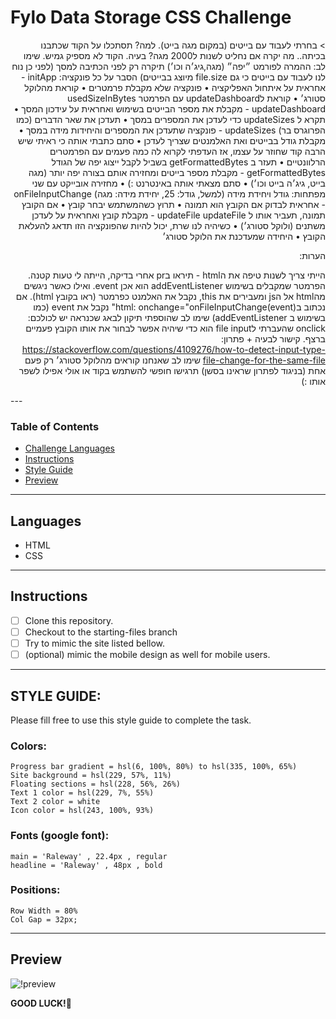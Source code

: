 
# Fylo Data Storage CSS Challenge
<div dir="rtl">
> בחרתי לעבוד עם בייטים (במקום מגה בייט).
למה?
תסתכלו על הקוד שכתבנו בכיתה.. מה יקרה אם נחליט לשנות ל2000 מגה? בעיה.
הקוד לא מספיק גמיש.
שימו לב: ההמרה לפורמט ״יפה״ (מגה,גיג׳ה וכו׳) תיקרה רק לפני הכתיבה למסך (לפני כן נוח לנו לעבוד עם בייטים כי גם file.size מיוצג בבייטים)
הסבר על כל פונקציה:
initApp - אחראית על איתחול האפליקציה
• פונקציה שלא מקבלת פרמטרים
• קוראת מהלוקל סטורג׳
• קוראת לupdateDashboard עם הפרמטר usedSizeInBytes
updateDashboard - מקבלת את מספר הבייטים בשימוש ואחראית על עידכון המסך
• תקרא ל updateSizes כדי לעדכן את המספרים במסך
• תעדכן את שאר הדברים (כמו הפרוגרס בר)
updateSizes - פונקציה שתעדכן את המספרים והיחידות מידה במסך
• מקבלת גודל בבייטים ואת האלמנטים שצריך לעדכן
• סתם כתבתי אותה כי ראיתי שיש הרבה קוד שחוזר על עצמו, אז העדפתי לקרוא לה כמה פעמים עם הפרמטרים הרלוונטיים
• תעזר ב getFormattedBytes בשביל לקבל ייצוג יפה של הגודל
getFormattedBytes - מקבלת מספר בייטים ומחזירה אותם בצורה יפה יותר (מגה בייט, גיג׳ה בייט וכו׳)
• סתם מצאתי אותה באינטרנט :)
• מחזירה אובייקט עם שני מפתחות: גודל ויחידת מידה (למשל, גודל: 25, יחידת מידה: מגה)
onFileInputChange - אחראית לבדוק אם הקובץ הוא תמונה
• תרוץ כשהמשתמש יבחר קובץ
• אם הקובץ תמונה, תעביר אותו ל updateFile
updateFile - מקבלת קובץ ואחראית על לעדכן משתנים (ולוקל סטורג׳)
• כשיהיה לנו שרת, יכול להיות שהפונקציה הזו תדאג להעלאת הקובץ
• היחידה שמעדכנת את הלוקל סטורג׳

הערות:

הייתי צריך לשנות טיפה את הhtml - תיראו בpr
אחרי בדיקה, הייתה לי טעות קטנה. הפרמטר שמקבלים בשימוש addEventListener הוא אכן event.
ואילו כאשר ניגשים מהhtml אל הjs ומעבירים את this, נקבל את האלמנט כפרמטר (ראו בקובץ html).
אם נכתוב בhtml:
onchange="onFileInputChange(event)"
נקבל את event (כמו בשימוש ב addEventListener)
שימו לב שהוספתי תיקון לבאג שכנראה יש לכולכם: onclick שהעברתי לfile input הוא כדי שיהיה אפשר לבחור את אותו הקובץ פעמיים ברצף.
קישור לבעיה + פתרון:
https://stackoverflow.com/questions/4109276/how-to-detect-input-type-file-change-for-the-same-file
שימו לב שאנחנו קוראים מהלוקל סטורג׳ רק פעם אחת (בניגוד לפתרון שראינו בסשן)
תרגישו חופשי להשתמש בקוד או אולי אפילו לשפר אותו :)
</div>
---

### Table of Contents

- [Challenge Languages](#Languages)
- [Instructions](#Instructions)
- [Style Guide](#Style-Guide)
- [Preview](#Preview)

---

## Languages

* HTML
* CSS

---

## Instructions

- [ ] Clone this repository.
- [ ] Checkout to the starting-files branch
- [ ] Try to mimic the site listed bellow.
- [ ] (optional) mimic the mobile design as well for mobile users.

---

## STYLE GUIDE:

Please fill free to use this style guide to complete the task.

### Colors: 
    Progress bar gradient = hsl(6, 100%, 80%) to hsl(335, 100%, 65%)
    Site background = hsl(229, 57%, 11%)
    Floating sections = hsl(228, 56%, 26%)
    Text 1 color = hsl(229, 7%, 55%)
    Text 2 color = white
    Icon color = hsl(243, 100%, 93%)

### Fonts (google font):
    main = 'Raleway' , 22.4px , regular
    headline = 'Raleway' , 48px , bold

### Positions: 
    Row Width = 80%
    Col Gap = 32px;

---

## Preview

![!preview](./design/desktop-design.jpg)

**GOOD LUCK!**🚀



